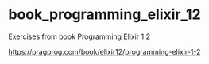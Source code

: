 # book_programming_elixir_12

Exercises from book Programming Elixir 1.2

https://pragprog.com/book/elixir12/programming-elixir-1-2
